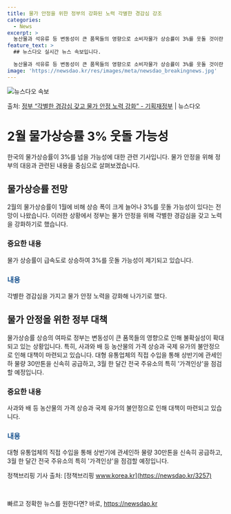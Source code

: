 ```yaml
---
title: 물가 안정을 위한 정부의 강화된 노력 각별한 경감심 강조
categories:
  - News
excerpt: >
  농산물과 석유류 등 변동성이 큰 품목들의 영향으로 소비자물가 상승률이 3%를 웃돌 것이란 전망이 나왔다. 서…
feature_text: >
  ## 뉴스다오 실시간 뉴스 속보입니다.

  농산물과 석유류 등 변동성이 큰 품목들의 영향으로 소비자물가 상승률이 3%를 웃돌 것이란 전망이 나왔다. 서…
image: 'https://newsdao.kr/res/images/meta/newsdao_breakingnews.jpg'
---
```


![뉴스다오 속보](https://newsdao.kr/res/images/meta/newsdao_breakingnews.jpg)

<p>출처: <a href="https://newsdao.kr/3257" rel="dofollow">정부 “각별한 경감심 갖고 물가 안정 노력 강화” - 기획재정부</a> | 뉴스다오</p>

<h1 data-ke-size="size24">2월 물가상승률 3% 웃돌 가능성</h1>

한국의 물가상승률이 3%를 넘을 가능성에 대한 관련 기사입니다. 물가 안정을 위해 정부의 대응과 관련된 내용을 중심으로 살펴보겠습니다.

<h2 data-ke-size="size20">물가상승률 전망</h2>
2월의 물가상승률이 1월에 비해 상승 폭이 크게 늘어나 3%를 웃돌 가능성이 있다는 전망이 나왔습니다. 이러한 상황에서 정부는 물가 안정을 위해 각별한 경감심을 갖고 노력을 강화하기로 했습니다.

<h3><b>중요한 내용</b></h3>
물가 상승률이 급속도로 상승하여 3%를 웃돌 가능성이 제기되고 있습니다.

<h3><b><span style="color: #1a5490;">내용</span></b></h3>
각별한 경감심을 가지고 물가 안정 노력을 강화해 나가기로 했다.

<h2 data-ke-size="size20">물가 안정을 위한 정부 대책</h2>
물가상승률 상승의 여파로 정부는 변동성이 큰 품목들의 영향으로 인해 불확실성이 확대되고 있는 상황입니다. 특히, 사과와 배 등 농산물의 가격 상승과 국제 유가의 불안정으로 인해 대책이 마련되고 있습니다. 대형 유통업체의 직접 수입을 통해 상반기에 관세인하 물량 30만톤을 신속히 공급하고, 3월 한 달간 전국 주유소의 특히 '가격인상'을 점검할 예정입니다.

<h3><b>중요한 내용</b></h3>
사과와 배 등 농산물의 가격 상승과 국제 유가의 불안정으로 인해 대책이 마련되고 있습니다.

<h3><b><span style="color: #1a5490;">내용</span></b></h3>
대형 유통업체의 직접 수입을 통해 상반기에 관세인하 물량 30만톤을 신속히 공급하고, 3월 한 달간 전국 주유소의 특히 '가격인상'을 점검할 예정입니다. 

정책브리핑 기사 출처: [정책브리핑 www.korea.kr](https://newsdao.kr/3257)

<p data-ke-size="size16">&nbsp;</p> 

빠르고 정확한 뉴스를 원한다면? 바로, <a href="https://newsdao.kr" rel="dofollow">https://newsdao.kr</a>


